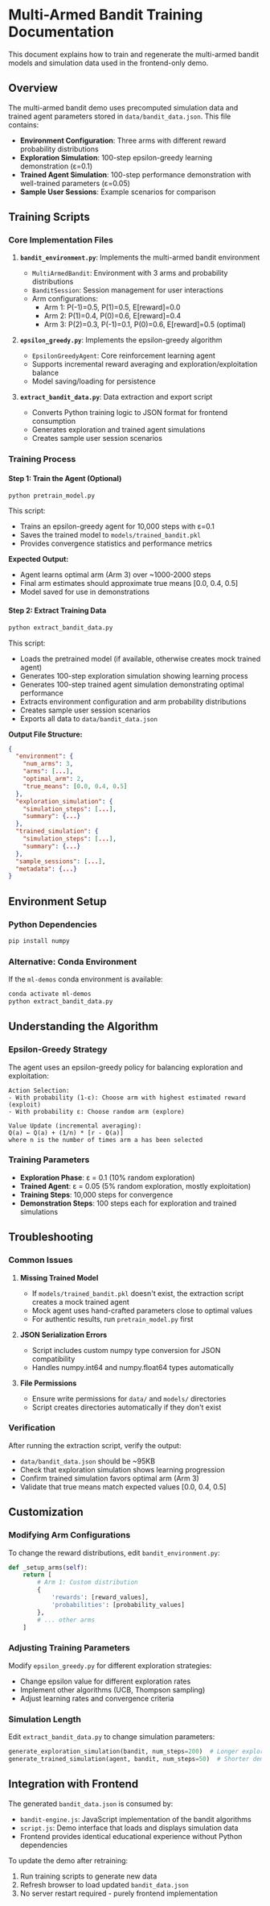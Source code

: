 # Multi-Armed Bandit Training Documentation

This document explains how to train and regenerate the multi-armed bandit models and simulation data used in the frontend-only demo.

## Overview

The multi-armed bandit demo uses precomputed simulation data and trained agent parameters stored in `data/bandit_data.json`. This file contains:

- **Environment Configuration**: Three arms with different reward probability distributions
- **Exploration Simulation**: 100-step epsilon-greedy learning demonstration (ε=0.1)
- **Trained Agent Simulation**: 100-step performance demonstration with well-trained parameters (ε=0.05)
- **Sample User Sessions**: Example scenarios for comparison

## Training Scripts

### Core Implementation Files

1. **`bandit_environment.py`**: Implements the multi-armed bandit environment
   - `MultiArmedBandit`: Environment with 3 arms and probability distributions
   - `BanditSession`: Session management for user interactions
   - Arm configurations:
     - Arm 1: P(-1)=0.5, P(1)=0.5, E[reward]=0.0
     - Arm 2: P(1)=0.4, P(0)=0.6, E[reward]=0.4
     - Arm 3: P(2)=0.3, P(-1)=0.1, P(0)=0.6, E[reward]=0.5 (optimal)

2. **`epsilon_greedy.py`**: Implements the epsilon-greedy algorithm
   - `EpsilonGreedyAgent`: Core reinforcement learning agent
   - Supports incremental reward averaging and exploration/exploitation balance
   - Model saving/loading for persistence

3. **`extract_bandit_data.py`**: Data extraction and export script
   - Converts Python training logic to JSON format for frontend consumption
   - Generates exploration and trained agent simulations
   - Creates sample user session scenarios

### Training Process

#### Step 1: Train the Agent (Optional)
```bash
python pretrain_model.py
```

This script:
- Trains an epsilon-greedy agent for 10,000 steps with ε=0.1
- Saves the trained model to `models/trained_bandit.pkl`
- Provides convergence statistics and performance metrics

**Expected Output:**
- Agent learns optimal arm (Arm 3) over ~1000-2000 steps
- Final arm estimates should approximate true means [0.0, 0.4, 0.5]
- Model saved for use in demonstrations

#### Step 2: Extract Training Data
```bash
python extract_bandit_data.py
```

This script:
- Loads the pretrained model (if available, otherwise creates mock trained agent)
- Generates 100-step exploration simulation showing learning process
- Generates 100-step trained agent simulation demonstrating optimal performance
- Extracts environment configuration and arm probability distributions
- Creates sample user session scenarios
- Exports all data to `data/bandit_data.json`

**Output File Structure:**
```json
{
  "environment": {
    "num_arms": 3,
    "arms": [...],
    "optimal_arm": 2,
    "true_means": [0.0, 0.4, 0.5]
  },
  "exploration_simulation": {
    "simulation_steps": [...],
    "summary": {...}
  },
  "trained_simulation": {
    "simulation_steps": [...],
    "summary": {...}
  },
  "sample_sessions": [...],
  "metadata": {...}
}
```

## Environment Setup

### Python Dependencies
```bash
pip install numpy
```

### Alternative: Conda Environment
If the `ml-demos` conda environment is available:
```bash
conda activate ml-demos
python extract_bandit_data.py
```

## Understanding the Algorithm

### Epsilon-Greedy Strategy
The agent uses an epsilon-greedy policy for balancing exploration and exploitation:

```
Action Selection:
- With probability (1-ε): Choose arm with highest estimated reward (exploit)
- With probability ε: Choose random arm (explore)

Value Update (incremental averaging):
Q(a) ← Q(a) + (1/n) * [r - Q(a)]
where n is the number of times arm a has been selected
```

### Training Parameters
- **Exploration Phase**: ε = 0.1 (10% random exploration)
- **Trained Agent**: ε = 0.05 (5% random exploration, mostly exploitation)
- **Training Steps**: 10,000 steps for convergence
- **Demonstration Steps**: 100 steps each for exploration and trained simulations

## Troubleshooting

### Common Issues

1. **Missing Trained Model**
   - If `models/trained_bandit.pkl` doesn't exist, the extraction script creates a mock trained agent
   - Mock agent uses hand-crafted parameters close to optimal values
   - For authentic results, run `pretrain_model.py` first

2. **JSON Serialization Errors**
   - Script includes custom numpy type conversion for JSON compatibility
   - Handles numpy.int64 and numpy.float64 types automatically

3. **File Permissions**
   - Ensure write permissions for `data/` and `models/` directories
   - Script creates directories automatically if they don't exist

### Verification

After running the extraction script, verify the output:
- `data/bandit_data.json` should be ~95KB
- Check that exploration simulation shows learning progression
- Confirm trained simulation favors optimal arm (Arm 3)
- Validate that true means match expected values [0.0, 0.4, 0.5]

## Customization

### Modifying Arm Configurations
To change the reward distributions, edit `bandit_environment.py`:

```python
def _setup_arms(self):
    return [
        # Arm 1: Custom distribution
        {
            'rewards': [reward_values],
            'probabilities': [probability_values]
        },
        # ... other arms
    ]
```

### Adjusting Training Parameters
Modify `epsilon_greedy.py` for different exploration strategies:
- Change epsilon value for different exploration rates
- Implement other algorithms (UCB, Thompson sampling)
- Adjust learning rates and convergence criteria

### Simulation Length
Edit `extract_bandit_data.py` to change simulation parameters:
```python
generate_exploration_simulation(bandit, num_steps=200)  # Longer exploration
generate_trained_simulation(agent, bandit, num_steps=50)  # Shorter demo
```

## Integration with Frontend

The generated `bandit_data.json` is consumed by:
- `bandit-engine.js`: JavaScript implementation of the bandit algorithms
- `script.js`: Demo interface that loads and displays simulation data
- Frontend provides identical educational experience without Python dependencies

To update the demo after retraining:
1. Run training scripts to generate new data
2. Refresh browser to load updated `bandit_data.json`
3. No server restart required - purely frontend implementation
